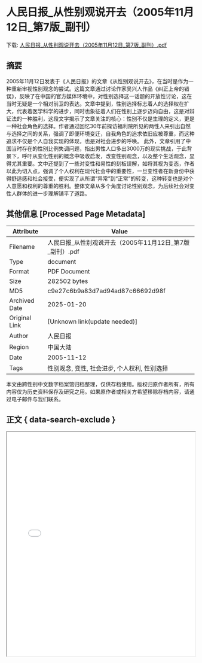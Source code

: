 # 人民日报_从性别观说开去（2005年11月12日_第7版_副刊）

<!-- tcd_download_link -->
下载: <a href="../人民日报_从性别观说开去（2005年11月12日_第7版_副刊）.pdf" download>人民日报_从性别观说开去（2005年11月12日_第7版_副刊）.pdf</a>
<!-- tcd_download_link_end -->

## 摘要

<!-- tcd_abstract -->
2005年11月12日发表于《人民日报》的文章《从性别观说开去》，在当时是作为一种重新审视性别观念的尝试。这篇文章通过讨论作家吴兴人作品《纠正上帝的错误》，反映了在中国的官方媒体环境中，对性别选择这一话题的开放性讨论，这在当时无疑是一个相对前卫的表达。文章中提到，性别选择标志着人的选择权在扩大，代表着医学科学的进步，同时也象征着人们在性别上逐步迈向自由，这是对辩证法的一种胜利，这段文字揭示了文章关注的核心：性别不仅是生理的定义，更是一种社会角色的选择。作者通过回忆30年前探访福利院所见的两性人来引出自然与选择之间的关系，强调了即便环境变迁，自我角色的追求依旧应被尊重，而这种追求不仅是个人自我实现的体现，也是对社会进步的呼唤。 此外，文章引用了中国当时存在的性别比例失调问题，指出男性人口多出3000万的现实挑战，于此背景下，呼吁从变化性别的概念中吸收启发，改变性别观念，以及整个生活观念，显得尤其重要。文中还提到了一些对变性和易性的刻板误解，如将其视为变态，作者以此为切入点，强调了个人权利在现代社会中的重要性，一旦变性者在新身份中获得舒适感和社会接受，便实现了从所谓“异常”到“正常”的转变，这种转变也是对个人意愿和权利的尊重的胜利。整体文章从多个角度讨论性别观念，为后续社会对变性人群体的进一步理解铺平了道路。

<!-- tcd_abstract_end -->

## 其他信息 [Processed Page Metadata]

| Attribute       | Value                                  |
|-----------------|----------------------------------------|
| Filename        | 人民日报_从性别观说开去（2005年11月12日_第7版_副刊）.pdf                             |
| Type            | document                                 |
| Format          | PDF Document                               |
| Size            | 282502 bytes                           |
| MD5             | c9e27c6b9a83d7ad94ad87c66692d98f                                  |
| Archived Date   | 2025-01-20                             |
| Original Link   | [Unknown link(update needed)]                         |
| Author          | 人民日报                               |
| Region          | 中国大陆                               |
| Date            | 2005-11-12                                 |
| Tags            | 性别观念, 变性, 社会进步, 个人权利, 性别选择                                 |

本文由跨性别中文数字档案馆归档整理，仅供存档使用。版权归原作者所有，所有内容仅为历史资料保存及研究之用。如果原作者或相关方希望移除存档内容，请通过电子邮件与我们联系。

## 正文 { data-search-exclude }

<!-- tcd_main_text -->
<iframe src="../人民日报_从性别观说开去（2005年11月12日_第7版_副刊）.pdf" width="100%" height="600px">
    <p>无法显示PDF，请下载查看。</p>
</iframe>
<!-- tcd_main_text_end -->

